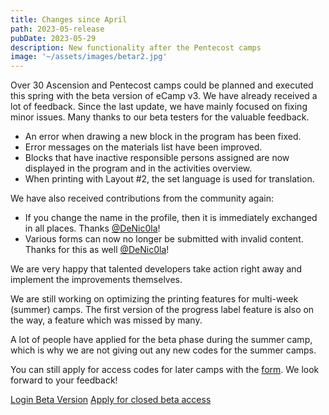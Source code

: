 ```yaml
---
title: Changes since April
path: 2023-05-release
pubDate: 2023-05-29
description: New functionality after the Pentecost camps
image: '~/assets/images/betar2.jpg'
---
```


Over 30 Ascension and Pentecost camps could be planned and executed this spring with the beta version of eCamp v3. We have already received a lot of feedback.
Since the last update, we have mainly focused on fixing minor issues.
Many thanks to our beta testers for the valuable feedback.

- An error when drawing a new block in the program has been fixed.
- Error messages on the materials list have been improved.
- Blocks that have inactive responsible persons assigned are now displayed in the program and in the activities overview.
- When printing with Layout #2, the set language is used for translation.

We have also received contributions from the community again:
- If you change the name in the profile, then it is immediately exchanged in all places. Thanks [@DeNic0la](https://github.com/DeNic0la)!
- Various forms can now no longer be submitted with invalid content. Thanks for this as well [@DeNic0la](https://github.com/DeNic0la)!

We are very happy that talented developers take action right away and implement the
improvements themselves.

We are still working on optimizing the printing features for multi-week (summer) camps.
The first version of the progress label feature is also on the way, a feature which was missed
by many.

A lot of people have applied for the beta phase during the summer camp, which is why we are not giving out any new codes for the summer camps.

You can still apply for access codes for later camps with the [form](https://forms.office.com/e/TRKsfnazf5). We look forward to your feedback!

<a class="btn secondary mr-4 mb-4" href="https://app.ecamp3.ch" target="_blank">Login Beta Version</a>
<a class="btn secondary mr-4 mb-4" href="https://forms.office.com/e/TRKsfnazf5" target="_blank">Apply for closed beta access</a>
